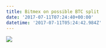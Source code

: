 ```yaml
---
title: Bitmex on possible BTC split
date: '2017-07-11T07:24:40+00:00'
datetime: '2017-07-11T05:24:42.984Z'
---
```

![](https://image.prntscr.com/image/9vgNSvSsQmGL4lnIApp78A.png)